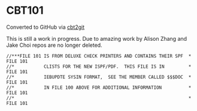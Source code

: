 # CBT101
Converted to GitHub via [cbt2git](https://github.com/wizardofzos/cbt2git)

This is still a work in progress. 
Due to amazing work by Alison Zhang and Jake Choi repos are no longer deleted.

```
//***FILE 101 IS FROM DELUXE CHECK PRINTERS AND CONTAINS THEIR SPF  *   FILE 101
//*           CLISTS FOR THE NEW ISPF/PDF.  THIS FILE IS IN         *   FILE 101
//*           IEBUPDTE SYSIN FORMAT,  SEE THE MEMBER CALLED $$$DOC  *   FILE 101
//*           IN FILE 100 ABOVE FOR ADDITIONAL INFORMATION          *   FILE 101
//*                                                                 *   FILE 101
```
